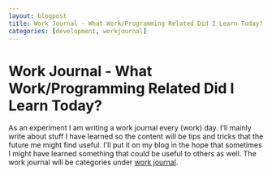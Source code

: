 ```yaml
---
layout: blogpost
title: Work Journal - What Work/Programming Related Did I Learn Today?
categories: [development, workjournal]
---
```



# Work Journal - What Work/Programming Related Did I Learn Today?

As an experiment I am writing a work journal every (work) day. I'll mainly write about stuff I have learned so the content will be tips and tricks that the future me might find useful. I'll put it on my blog in the hope that sometimes I might have learned something that could be useful to others as well. The work journal will be categories under [work journal][1].

 [1]: /category